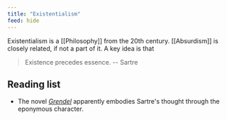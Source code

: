 ```yaml
---
title: "Existentialism"
feed: hide
---
```


Existentialism is a [[Philosophy]] from the 20th century. [[Absurdism]] is closely related, if not a part of it. A key idea is that

> Existence precedes essence. -- Sartre

## Reading list

* The novel _[Grendel](https://en.wikipedia.org/wiki/Grendel_(novel))_ apparently embodies Sartre's thought through the eponymous character.